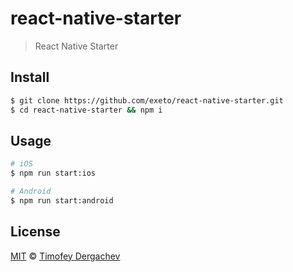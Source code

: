 # react-native-starter

> React Native Starter

## Install

```bash
$ git clone https://github.com/exeto/react-native-starter.git
$ cd react-native-starter && npm i
```

## Usage

```bash
# iOS
$ npm run start:ios

# Android
$ npm run start:android
```

## License

[MIT](LICENSE.md) © [Timofey Dergachev](https://exeto.me/en)

